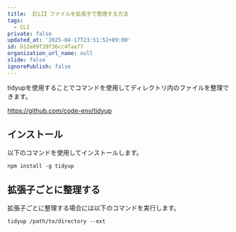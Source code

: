 ```yaml
---
title: 【CLI】ファイルを拡張子で整理する方法
tags:
  - CLI
private: false
updated_at: '2025-04-17T23:51:52+09:00'
id: b12e89f39f36cc4faa77
organization_url_name: null
slide: false
ignorePublish: false
---
```

tidyupを使用することでコマンドを使用してディレクトリ内のファイルを整理できます。

https://github.com/code-env/tidyup

## インストール

以下のコマンドを使用してインストールします。

```terminal
npm install -g tidyup
```

## 拡張子ごとに整理する

拡張子ごとに整理する場合には以下のコマンドを実行します。

```terminal
tidyup /path/to/directory --ext
```
